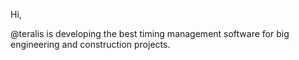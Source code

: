 Hi, 

@teralis is developing the best timing management software for big engineering and construction projects.
